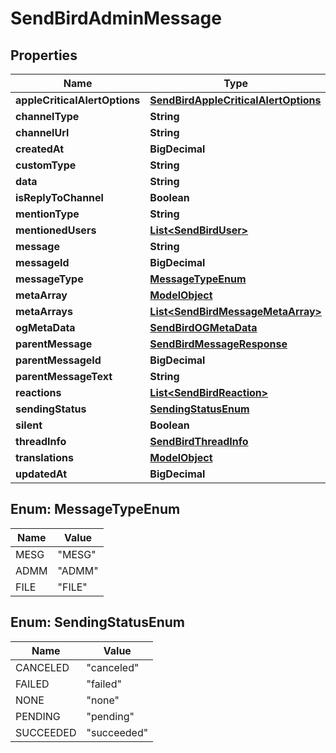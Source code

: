 

# SendBirdAdminMessage


## Properties

Name | Type | Description | Notes
------------ | ------------- | ------------- | -------------
**appleCriticalAlertOptions** | [**SendBirdAppleCriticalAlertOptions**](SendBirdAppleCriticalAlertOptions.md) |  |  [optional]
**channelType** | **String** |  |  [optional]
**channelUrl** | **String** |  |  [optional]
**createdAt** | **BigDecimal** |  |  [optional]
**customType** | **String** |  |  [optional]
**data** | **String** |  |  [optional]
**isReplyToChannel** | **Boolean** |  |  [optional]
**mentionType** | **String** |  |  [optional]
**mentionedUsers** | [**List&lt;SendBirdUser&gt;**](SendBirdUser.md) |  |  [optional]
**message** | **String** |  |  [optional]
**messageId** | **BigDecimal** |  |  [optional]
**messageType** | [**MessageTypeEnum**](#MessageTypeEnum) |  |  [optional]
**metaArray** | [**ModelObject**](ModelObject.md) |  |  [optional]
**metaArrays** | [**List&lt;SendBirdMessageMetaArray&gt;**](SendBirdMessageMetaArray.md) |  |  [optional]
**ogMetaData** | [**SendBirdOGMetaData**](SendBirdOGMetaData.md) |  |  [optional]
**parentMessage** | [**SendBirdMessageResponse**](SendBirdMessageResponse.md) |  |  [optional]
**parentMessageId** | **BigDecimal** |  |  [optional]
**parentMessageText** | **String** |  |  [optional]
**reactions** | [**List&lt;SendBirdReaction&gt;**](SendBirdReaction.md) |  |  [optional]
**sendingStatus** | [**SendingStatusEnum**](#SendingStatusEnum) |  |  [optional]
**silent** | **Boolean** |  |  [optional]
**threadInfo** | [**SendBirdThreadInfo**](SendBirdThreadInfo.md) |  |  [optional]
**translations** | [**ModelObject**](ModelObject.md) |  |  [optional]
**updatedAt** | **BigDecimal** |  |  [optional]



## Enum: MessageTypeEnum

Name | Value
---- | -----
MESG | &quot;MESG&quot;
ADMM | &quot;ADMM&quot;
FILE | &quot;FILE&quot;



## Enum: SendingStatusEnum

Name | Value
---- | -----
CANCELED | &quot;canceled&quot;
FAILED | &quot;failed&quot;
NONE | &quot;none&quot;
PENDING | &quot;pending&quot;
SUCCEEDED | &quot;succeeded&quot;



